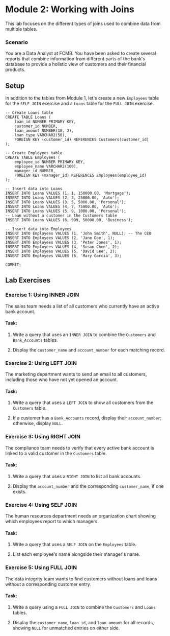 # Module 2: Working with Joins

This lab focuses on the different types of joins used to combine data from multiple tables.

### Scenario

You are a Data Analyst at FCMB. You have been asked to create several reports that combine information from different parts of the bank's database to provide a holistic view of customers and their financial products.

## Setup

In addition to the tables from Module 1, let's create a new `Employees` table for the `SELF JOIN` exercise and a `Loans` table for the `FULL JOIN` exercise.

```
-- Create Loans table
CREATE TABLE Loans (
    loan_id NUMBER PRIMARY KEY,
    customer_id NUMBER,
    loan_amount NUMBER(18, 2),
    loan_type VARCHAR2(50),
    FOREIGN KEY (customer_id) REFERENCES Customers(customer_id)
);

-- Create Employees table
CREATE TABLE Employees (
    employee_id NUMBER PRIMARY KEY,
    employee_name VARCHAR2(100),
    manager_id NUMBER,
    FOREIGN KEY (manager_id) REFERENCES Employees(employee_id)
);

-- Insert data into Loans
INSERT INTO Loans VALUES (1, 1, 150000.00, 'Mortgage');
INSERT INTO Loans VALUES (2, 3, 25000.00, 'Auto');
INSERT INTO Loans VALUES (3, 5, 5000.00, 'Personal');
INSERT INTO Loans VALUES (4, 7, 75000.00, 'Auto');
INSERT INTO Loans VALUES (5, 9, 1000.00, 'Personal');
-- Loan without a customer in the Customers table
INSERT INTO Loans VALUES (6, 999, 50000.00, 'Business');

-- Insert data into Employees
INSERT INTO Employees VALUES (1, 'John Smith', NULL); -- The CEO
INSERT INTO Employees VALUES (2, 'Jane Doe', 1);
INSERT INTO Employees VALUES (3, 'Peter Jones', 1);
INSERT INTO Employees VALUES (4, 'Susan Chen', 2);
INSERT INTO Employees VALUES (5, 'David Lee', 2);
INSERT INTO Employees VALUES (6, 'Mary Garcia', 3);

COMMIT;
```

## Lab Exercises

### Exercise 1: Using INNER JOIN

The sales team needs a list of all customers who currently have an active bank account.

#### Task:

1. Write a query that uses an `INNER JOIN` to combine the `Customers` and `Bank_Accounts` tables.

2. Display the `customer_name` and `account_number` for each matching record.

### Exercise 2: Using LEFT JOIN

The marketing department wants to send an email to all customers, including those who have not yet opened an account.

#### Task:

1. Write a query that uses a `LEFT JOIN` to show all customers from the `Customers` table.

2. If a customer has a `Bank_Accounts` record, display their `account_number`; otherwise, display `NULL`.

### Exercise 3: Using RIGHT JOIN

The compliance team needs to verify that every active bank account is linked to a valid customer in the `Customers` table.

#### Task:

1. Write a query that uses a `RIGHT JOIN` to list all bank accounts.

2. Display the `account_number` and the corresponding `customer_name`, if one exists.

### Exercise 4: Using SELF JOIN

The human resources department needs an organization chart showing which employees report to which managers.

#### Task:

1. Write a query that uses a `SELF JOIN` on the `Employees` table.

2. List each employee's name alongside their manager's name.

### Exercise 5: Using FULL JOIN

The data integrity team wants to find customers without loans and loans without a corresponding customer entry.

#### Task:

1. Write a query using a `FULL JOIN` to combine the `Customers` and `Loans` tables.

2. Display the `customer_name`, `loan_id`, and `loan_amount` for all records, showing `NULL` for unmatched entries on either side.